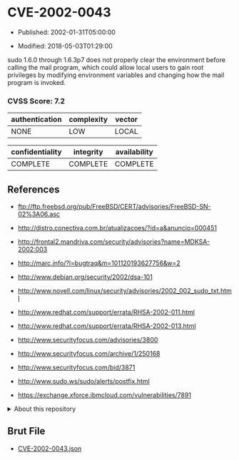 # CVE-2002-0043

- Published: 2002-01-31T05:00:00

- Modified: 2018-05-03T01:29:00

sudo 1.6.0 through 1.6.3p7 does not properly clear the environment before calling the mail program, which could allow local users to gain root privileges by modifying environment variables and changing how the mail program is invoked.

### CVSS Score: **7.2**

| authentication | complexity | vector |
| --- | --- | --- |
| NONE | LOW | LOCAL |

| confidentiality | integrity | availability |
| --- | --- | --- |
| COMPLETE | COMPLETE | COMPLETE |

## References

* ftp://ftp.freebsd.org/pub/FreeBSD/CERT/advisories/FreeBSD-SN-02%3A06.asc

* http://distro.conectiva.com.br/atualizacoes/?id=a&anuncio=000451

* http://frontal2.mandriva.com/security/advisories?name=MDKSA-2002:003

* http://marc.info/?l=bugtraq&m=101120193627756&w=2

* http://www.debian.org/security/2002/dsa-101

* http://www.novell.com/linux/security/advisories/2002_002_sudo_txt.html

* http://www.redhat.com/support/errata/RHSA-2002-011.html

* http://www.redhat.com/support/errata/RHSA-2002-013.html

* http://www.securityfocus.com/advisories/3800

* http://www.securityfocus.com/archive/1/250168

* http://www.securityfocus.com/bid/3871

* http://www.sudo.ws/sudo/alerts/postfix.html

* https://exchange.xforce.ibmcloud.com/vulnerabilities/7891

<details>
<summary>About this repository</summary> 

  This repository is part of the project [Live Hack CVE](https://github.com/Live-Hack-CVE). Main website can be found [www.live-hack.org](https://www.live-hack.org) 
  
  Made by [Sn0wAlice](https://github.com/Sn0wAlice) for the people that care about security and need to have a feed of the latest CVEs. Hope you enjoy it, don't forget to star the repo and follow me on [Twitter](https://twitter.com/Sn0wAlice) and [Github](https://github.com/Sn0wAlice). And that is my [personnal website](https://www.alice-snow.me/)

  - [Home Page](https://github.com/Live-Hack-CVE)
  - [Framework](https://github.com/Live-Hack-CVE/cve-framework)
  - [CVE database](https://github.com/Live-Hack-CVE/full_database)
  - [Changelog](https://github.com/Live-Hack-CVE/Changelog)
</details>

## Brut File

* [CVE-2002-0043.json](https://raw.githubusercontent.com/Live-Hack-CVE/full_database/main/cves/2002/CVE-2002-0043.json)

